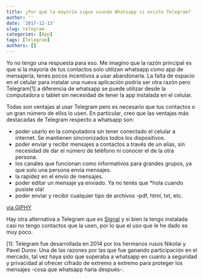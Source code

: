 ```yaml
---
title: ¿Por qué la mayoría sigue usando Whatsapp si existe Telegram?
author: ''
date: '2017-12-13'
slug: telegram
categories: [App]
tags: [Telegram]
authors: []
---
```


Yo no tengo una respuesta para eso. Me imagino que la razón principal es que si la mayoría de tus contactos solo utilizan whatsapp como app de mensajería, tenés pocos incentivos a usar abandonarla. La falta de espacio en el celular para instalar una nueva aplicación podría ser otra razón pero Telegram[1] a diferencia de whatsapp se puede utilizar desde la computadora o tablet sin necesidad de tener la app instalada en el celular. 

Todas son ventajas al usar Telegram pero es necesario que tus contactos o un gran número de ellxs lo usen. En particular, creo que las ventajas más destacadas de Telegram respecto a whatsapp son:

- poder usarlo en la computadora sin tener conectado el celular a internet. Se mantienen sincronizados todos los dispositivos. 
- poder enviar y recibir mensajes a contactos a través de un alias, sin necesidad de dar el número de teléfono ni conocer el de la otra persona.
- los canales que funcionan como informativos para grandes grupos, ya que solo una persona envía mensajes.
- la rapidez en el envío de mensajes. 
- poder editar un mensaje ya enviado. Ya no tenés que *hola cuando pusiste ola!
- poder enviar y recibir cualquier tipo de archivos -pdf, html, txt, etc.

<div style="width:50%;height:0;padding-center:50%;position:relative;"><iframe src="https://giphy.com/embed/nsEJjp7okmqME" width="50%" height="50%" style="position:absolute" frameBorder="0" class="giphy-embed" allowFullScreen></iframe></div><p><a href="https://giphy.com/gifs/50m-nsEJjp7okmqME">via GIPHY</a></p>


Hay otra alternativa a Telegram que es [Signal](https://www.signal.org/) y si bien la tengo instalada casi no tengo contactos que la usen, por lo que el uso que le he dado es muy poco.

[1]: Telegram fue desarrollada en 2014 por los hermanos rusos Nikolai y Pavel Durov. Una de las razones por las que fue ganando participación en el mercado, tal vez haya sido que superaba a whatsapp en cuanto a seguridad y privacidad al ofrecer cifrado de extremo a extremo para proteger los mensajes -cosa que whatsapp haría después-.

